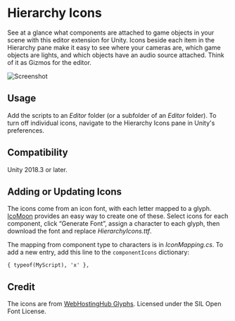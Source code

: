 # Hierarchy Icons

See at a glance what components are attached to game objects in your scene with
this editor extension for Unity. Icons beside each item in the Hierarchy pane
make it easy to see where your cameras are, which game objects are lights, and
which objects have an audio source attached. Think of it as Gizmos for the
editor.

![Screenshot](http://matthewminer.com/images/hierarchy-icons.png)


## Usage

Add the scripts to an *Editor* folder (or a subfolder of an *Editor* folder). To
turn off individual icons, navigate to the Hierarchy Icons pane in Unity's
preferences.


## Compatibility

Unity 2018.3 or later.


## Adding or Updating Icons

The icons come from an icon font, with each letter mapped to a glyph. [IcoMoon](https://icomoon.io/app) provides an easy way to create one of these. Select icons for each component, click “Generate Font”, assign a character to each glyph, then download the font and replace *HierarchyIcons.ttf*.

The mapping from component type to characters is in *IconMapping.cs*. To add a new entry, add this line to the `componentIcons` dictionary:

    { typeof(MyScript), 'x' },


## Credit

The icons are from [WebHostingHub Glyphs](http://www.webhostinghub.com/glyphs/).
Licensed under the SIL Open Font License.
